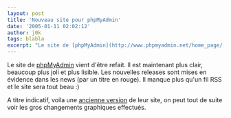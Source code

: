 ```yaml
---
layout: post
title: 'Nouveau site pour phpMyAdmin'
date: '2005-01-11 02:02:12'
author: j0k
tags: blabla
excerpt: "Le site de [phpMyAdmin](http://www.phpmyadmin.net/home_page/) vient d'être refait.   Il est maintenant plus clair, beaucoup plus joli et plus lisible.   Les nouvelles releases sont mises en évidence dans les news (par un titre en rouge). Il manque plus qu'un fil RSS et le site sera tout beau :)  \n  \nA titre indicatif, voila une [ancienne      …"
---
```


Le site de [phpMyAdmin](http://www.phpmyadmin.net/home_page/) vient d'être refait.   Il est maintenant plus clair, beaucoup plus joli et plus lisible.   Les nouvelles releases sont mises en évidence dans les news (par un titre en rouge). Il manque plus qu'un fil RSS et le site sera tout beau :)

A titre indicatif, voila une [ancienne version](http://web.archive.org/web/20040209042205/www.phpmyadmin.net/) de leur site, on peut tout de suite voir les gros changements graphiques effectués.
